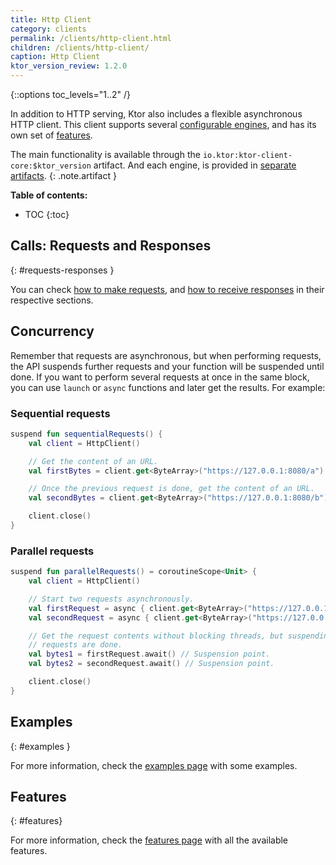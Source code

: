```yaml
---
title: Http Client
category: clients
permalink: /clients/http-client.html
children: /clients/http-client/
caption: Http Client
ktor_version_review: 1.2.0
---
```


{::options toc_levels="1..2" /}

In addition to HTTP serving, Ktor also includes a flexible asynchronous HTTP client.
This client supports several [configurable engines](/clients/http-client/engines.html), and has its own set of [features](/clients/http-client/features.html).

The main functionality is available through the `io.ktor:ktor-client-core:$ktor_version` artifact.
And each engine, is provided in [separate artifacts](/clients/http-client/engines.html).
{: .note.artifact }

**Table of contents:**

* TOC
{:toc}

## Calls: Requests and Responses

{: #requests-responses }

You can check [how to make requests](/clients/http-client/call/requests.html),
and [how to receive responses](/clients/http-client/call/responses.html) in their respective sections.

## Concurrency

Remember that requests are asynchronous, but when performing requests, the API suspends further requests
and your function will be suspended until done. If you want to perform several requests at once
in the same block, you can use `launch` or `async` functions and later get the results.
For example:

### Sequential requests

```kotlin
suspend fun sequentialRequests() {
    val client = HttpClient()

    // Get the content of an URL.
    val firstBytes = client.get<ByteArray>("https://127.0.0.1:8080/a")

    // Once the previous request is done, get the content of an URL.
    val secondBytes = client.get<ByteArray>("https://127.0.0.1:8080/b")

    client.close()
}
```

### Parallel requests

```kotlin
suspend fun parallelRequests() = coroutineScope<Unit> {
    val client = HttpClient()

    // Start two requests asynchronously.
    val firstRequest = async { client.get<ByteArray>("https://127.0.0.1:8080/a") }
    val secondRequest = async { client.get<ByteArray>("https://127.0.0.1:8080/b") }

    // Get the request contents without blocking threads, but suspending the function until both
    // requests are done.
    val bytes1 = firstRequest.await() // Suspension point.
    val bytes2 = secondRequest.await() // Suspension point.

    client.close()
}
```

## Examples
{: #examples }

For more information, check the [examples page](/clients/http-client/examples.html) with some examples.

## Features
{: #features}

For more information, check the [features page](/clients/http-client/features.html) with all the available features.
